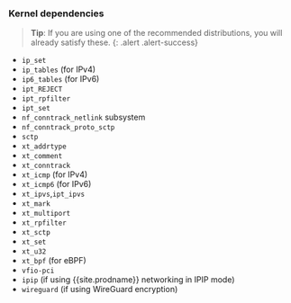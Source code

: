 ### Kernel dependencies

> **Tip**: If you are using one of the recommended distributions, you will already
> satisfy these. 
{: .alert .alert-success}

- `ip_set`
- `ip_tables` (for IPv4)
- `ip6_tables` (for IPv6)
- `ipt_REJECT`
- `ipt_rpfilter`
- `ipt_set`
- `nf_conntrack_netlink` subsystem
- `nf_conntrack_proto_sctp`
- `sctp`
- `xt_addrtype`
- `xt_comment`
- `xt_conntrack`
- `xt_icmp` (for IPv4)
- `xt_icmp6` (for IPv6)
- `xt_ipvs`,`ipt_ipvs`
- `xt_mark`
- `xt_multiport`
- `xt_rpfilter`
- `xt_sctp`
- `xt_set`
- `xt_u32`
- `xt_bpf` (for eBPF)
- `vfio-pci`
- `ipip` (if using {{site.prodname}} networking in IPIP mode)
- `wireguard` (if using WireGuard encryption)

